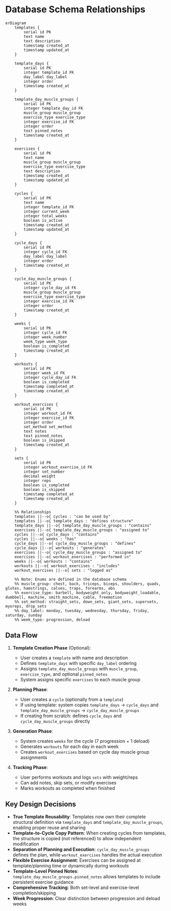 # Database Schema Relationships

```mermaid
erDiagram
    templates {
        serial id PK
        text name
        text description
        timestamp created_at
        timestamp updated_at
    }
    
    template_days {
        serial id PK
        integer template_id FK
        day_label day_label
        integer order
        timestamp created_at
    }
    
    template_day_muscle_groups {
        serial id PK
        integer template_day_id FK
        muscle_group muscle_group
        exercise_type exercise_type
        integer exercise_id FK
        integer order
        text pinned_notes
        timestamp created_at
    }
    
    exercises {
        serial id PK
        text name
        muscle_group muscle_group
        exercise_type exercise_type
        text description
        timestamp created_at
        timestamp updated_at
    }
    
    cycles {
        serial id PK
        text name
        integer template_id FK
        integer current_week
        integer total_weeks
        boolean is_active
        timestamp created_at
        timestamp updated_at
    }
    
    cycle_days {
        serial id PK
        integer cycle_id FK
        day_label day_label
        integer order
        timestamp created_at
    }
    
    cycle_day_muscle_groups {
        serial id PK
        integer cycle_day_id FK
        muscle_group muscle_group
        exercise_type exercise_type
        integer exercise_id FK
        integer order
        timestamp created_at
    }
    
    weeks {
        serial id PK
        integer cycle_id FK
        integer week_number
        week_type week_type
        boolean is_completed
        timestamp created_at
    }
    
    workouts {
        serial id PK
        integer week_id FK
        integer cycle_day_id FK
        boolean is_completed
        timestamp completed_at
        timestamp created_at
    }
    
    workout_exercises {
        serial id PK
        integer workout_id FK
        integer exercise_id FK
        integer order
        set_method set_method
        text notes
        text pinned_notes
        boolean is_skipped
        timestamp created_at
    }
    
    sets {
        serial id PK
        integer workout_exercise_id FK
        integer set_number
        decimal weight
        integer reps
        boolean is_completed
        boolean is_skipped
        timestamp completed_at
        timestamp created_at
    }

    %% Relationships
    templates ||--o{ cycles : "can be used by"
    templates ||--o{ template_days : "defines structure"
    template_days ||--o{ template_day_muscle_groups : "contains"
    exercises ||--o{ template_day_muscle_groups : "assigned to"
    cycles ||--o{ cycle_days : "contains"
    cycles ||--o{ weeks : "has"
    cycle_days ||--o{ cycle_day_muscle_groups : "defines"
    cycle_days ||--o{ workouts : "generates"
    exercises ||--o{ cycle_day_muscle_groups : "assigned to"
    exercises ||--o{ workout_exercises : "performed in"
    weeks ||--o{ workouts : "contains"
    workouts ||--o{ workout_exercises : "includes"
    workout_exercises ||--o{ sets : "logged as"

    %% Note: Enums are defined in the database schema
    %% muscle_group: chest, back, triceps, biceps, shoulders, quads, glutes, hamstrings, calves, traps, forearms, abs
    %% exercise_type: barbell, bodyweight_only, bodyweight_loadable, dumbbell, machine, smith_machine, cable, freemotion
    %% set_method: straight_sets, down_sets, giant_sets, supersets, myoreps, drop_sets
    %% day_label: monday, tuesday, wednesday, thursday, friday, saturday, sunday
    %% week_type: progression, deload
```

## Data Flow

1. **Template Creation Phase** (Optional):
   - User creates a `template` with name and description
   - Defines `template_days` with specific `day_label` ordering
   - Assigns `template_day_muscle_groups` with `muscle_group`, `exercise_type`, and optional `pinned_notes`
   - System assigns specific `exercises` to each muscle group

2. **Planning Phase**: 
   - User creates a `cycle` (optionally from a `template`)
   - If using template: system copies `template_days` → `cycle_days` and `template_day_muscle_groups` → `cycle_day_muscle_groups`
   - If creating from scratch: defines `cycle_days` and `cycle_day_muscle_groups` directly

3. **Generation Phase**:
   - System creates `weeks` for the cycle (7 progression + 1 deload)
   - Generates `workouts` for each day in each week
   - Creates `workout_exercises` based on cycle day muscle group assignments

4. **Tracking Phase**:
   - User performs workouts and logs `sets` with weight/reps
   - Can add notes, skip sets, or modify exercises
   - Marks workouts as completed when finished

## Key Design Decisions

- **True Template Reusability**: Templates now own their complete structural definition via `template_days` and `template_day_muscle_groups`, enabling proper reuse and sharing
- **Template-to-Cycle Copy Pattern**: When creating cycles from templates, the structure is copied (not referenced) to allow independent modification
- **Separation of Planning and Execution**: `cycle_day_muscle_groups` defines the plan, while `workout_exercises` handles the actual execution
- **Flexible Exercise Assignment**: Exercises can be assigned at template/planning time or dynamically during workouts
- **Template-Level Pinned Notes**: `template_day_muscle_groups.pinned_notes` allows templates to include persistent exercise guidance
- **Comprehensive Tracking**: Both set-level and exercise-level completion/skipping
- **Week Progression**: Clear distinction between progression and deload weeks